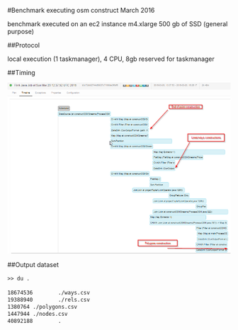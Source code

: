#Benchmark executing osm construct March 2016

benchmark executed on an ec2 instance m4.xlarge
500 gb of SSD (general purpose)

##Protocol

local execution (1 taskmanager), 4 CPU, 8gb reserved for taskmanager


##Timing

![](execution_m4xlarge.png)




##Output dataset

	>> du .

	18674536        ./ways.csv
	19388940        ./rels.csv
	1380764 ./polygons.csv
	1447944 ./nodes.csv
	40892188        .
